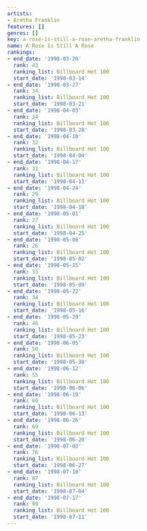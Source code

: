 ```yaml
---
artists:
- Aretha Franklin
features: []
genres: []
key: a-rose-is-still-a-rose-aretha-franklin
name: A Rose Is Still A Rose
rankings:
- end_date: '1998-03-20'
  rank: 43
  ranking_list: Billboard Hot 100
  start_date: '1998-03-14'
- end_date: '1998-03-27'
  rank: 34
  ranking_list: Billboard Hot 100
  start_date: '1998-03-21'
- end_date: '1998-04-03'
  rank: 34
  ranking_list: Billboard Hot 100
  start_date: '1998-03-28'
- end_date: '1998-04-10'
  rank: 32
  ranking_list: Billboard Hot 100
  start_date: '1998-04-04'
- end_date: '1998-04-17'
  rank: 31
  ranking_list: Billboard Hot 100
  start_date: '1998-04-11'
- end_date: '1998-04-24'
  rank: 29
  ranking_list: Billboard Hot 100
  start_date: '1998-04-18'
- end_date: '1998-05-01'
  rank: 27
  ranking_list: Billboard Hot 100
  start_date: '1998-04-25'
- end_date: '1998-05-08'
  rank: 26
  ranking_list: Billboard Hot 100
  start_date: '1998-05-02'
- end_date: '1998-05-15'
  rank: 33
  ranking_list: Billboard Hot 100
  start_date: '1998-05-09'
- end_date: '1998-05-22'
  rank: 34
  ranking_list: Billboard Hot 100
  start_date: '1998-05-16'
- end_date: '1998-05-29'
  rank: 46
  ranking_list: Billboard Hot 100
  start_date: '1998-05-23'
- end_date: '1998-06-05'
  rank: 50
  ranking_list: Billboard Hot 100
  start_date: '1998-05-30'
- end_date: '1998-06-12'
  rank: 55
  ranking_list: Billboard Hot 100
  start_date: '1998-06-06'
- end_date: '1998-06-19'
  rank: 60
  ranking_list: Billboard Hot 100
  start_date: '1998-06-13'
- end_date: '1998-06-26'
  rank: 69
  ranking_list: Billboard Hot 100
  start_date: '1998-06-20'
- end_date: '1998-07-03'
  rank: 76
  ranking_list: Billboard Hot 100
  start_date: '1998-06-27'
- end_date: '1998-07-10'
  rank: 87
  ranking_list: Billboard Hot 100
  start_date: '1998-07-04'
- end_date: '1998-07-17'
  rank: 99
  ranking_list: Billboard Hot 100
  start_date: '1998-07-11'
---
```


